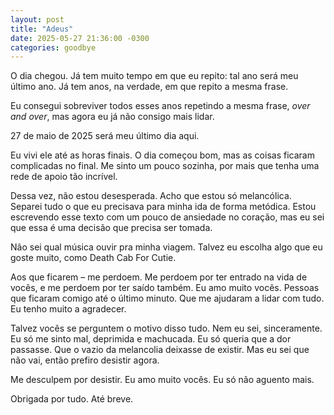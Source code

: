 ```yaml
---
layout: post
title: "Adeus"
date: 2025-05-27 21:36:00 -0300
categories: goodbye
---
```


O dia chegou. Já tem muito tempo em que eu repito: tal ano
será meu último ano. Já tem anos, na verdade, em que
repito a mesma frase. 

Eu consegui sobreviver todos esses anos repetindo a mesma frase,
_over and over_, mas agora eu já não consigo mais lidar. 

27 de maio de 2025 será meu último dia aqui. 

Eu vivi ele até as horas finais. O dia começou bom, mas as 
coisas ficaram complicadas no final. Me sinto um pouco sozinha,
por mais que tenha uma rede de apoio tão incrível. 

Dessa vez, não estou desesperada. Acho que estou só melancólica.
Separei tudo o que eu precisava para minha ida de forma metódica.
Estou escrevendo esse texto com um pouco de ansiedade no coração,
mas eu sei que essa é uma decisão que precisa ser tomada. 

Não sei qual música ouvir pra minha viagem. Talvez eu escolha
algo que eu goste muito, como Death Cab For Cutie. 

Aos que ficarem – me perdoem. Me perdoem por ter entrado na
vida de vocês, e me perdoem por ter saído também. Eu amo muito
vocês. Pessoas que ficaram comigo até o último minuto. Que me
ajudaram a lidar com tudo. Eu tenho muito a agradecer. 

Talvez vocês se perguntem o motivo disso tudo. Nem eu sei,
sinceramente. Eu só me sinto mal, deprimida e machucada. 
Eu só queria que a dor passasse. Que o vazio da melancolia
deixasse de existir. Mas eu sei que não vai, então prefiro
desistir agora. 

Me desculpem por desistir. Eu amo muito vocês. Eu só não
aguento mais. 

Obrigada por tudo.
Até breve. 
